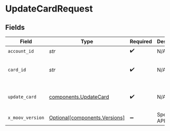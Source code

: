 # UpdateCardRequest


## Fields

| Field                                                                | Type                                                                 | Required                                                             | Description                                                          | Example                                                              |
| -------------------------------------------------------------------- | -------------------------------------------------------------------- | -------------------------------------------------------------------- | -------------------------------------------------------------------- | -------------------------------------------------------------------- |
| `account_id`                                                         | *str*                                                                | :heavy_check_mark:                                                   | N/A                                                                  |                                                                      |
| `card_id`                                                            | *str*                                                                | :heavy_check_mark:                                                   | N/A                                                                  | 01234567-89ab-cdef-0123-456789abcdef                                 |
| `update_card`                                                        | [components.UpdateCard](../../models/components/updatecard.md)       | :heavy_check_mark:                                                   | N/A                                                                  | {<br/>"cardCvv": "456"<br/>}                                         |
| `x_moov_version`                                                     | [Optional[components.Versions]](../../models/components/versions.md) | :heavy_minus_sign:                                                   | Specify an API version.                                              |                                                                      |